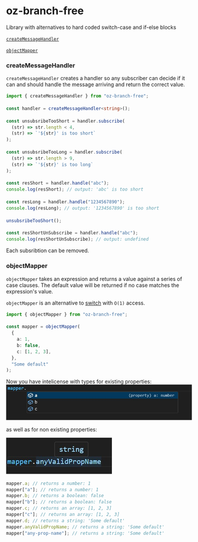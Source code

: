 # oz-branch-free

Library with alternatives to hard coded switch-case and if-else blocks

[`createMessageHandler`](#createmessagehandler)

[`objectMapper`](#objectmapper)

### createMessageHandler

`createMessageHandler` creates a handler so any subscriber can decide if it can and should handle the message arriving and return the correct value.

```typescript
import { createMessageHandler } from "oz-branch-free";

const handler = createMessageHandler<string>();

const unsubsribeTooShort = handler.subscribe(
  (str) => str.length < 4,
  (str) => `'${str}' is too short`
);

const unsubsribeTooLong = handler.subscribe(
  (str) => str.length > 9,
  (str) => `'${str}' is too long`
);

const resShort = handler.handle("abc");
console.log(resShort); // output: 'abc' is too short

const resLong = handler.handle("1234567890");
console.log(resLong); // output: '1234567890' is too short

unsubsribeTooShort();

const resShortUnSubscribe = handler.handle("abc");
console.log(resShortUnSubscribe); // output: undefined
```

Each subsribtion can be removed.

### objectMapper

`objectMapper` takes an expression and returns a value against a series of case clauses.
The default value will be returned if no case matches the expression's value.

`objectMapper` is an alternative to [switch](https://developer.mozilla.org/en-US/docs/Web/JavaScript/Reference/Statements/switch) with `O(1)` access.

```typescript
import { objectMapper } from "oz-branch-free";

const mapper = objectMapper(
  {
    a: 1,
    b: false,
    c: [1, 2, 3],
  },
  "Some default"
);
```

Now you have intelicense with types for existing properties:
![object-mapper with types](/assets/images/object-mapper.jpeg)

as well as for non existing properties:

![object-mapper with default type](/assets/images/object-mapper-default.jpeg)

```typescript
mapper.a; // returns a number: 1
mapper["a"]; // returns a number: 1
mapper.b; // returns a boolean: false
mapper["b"]; // returns a boolean: false
mapper.c; // returns an array: [1, 2, 3]
mapper["c"]; // returns an array: [1, 2, 3]
mapper.d; // returns a string: 'Some default'
mapper.anyValidPropName; // returns a string: 'Some default'
mapper["any-prop-name"]; // returns a string: 'Some default'
```
